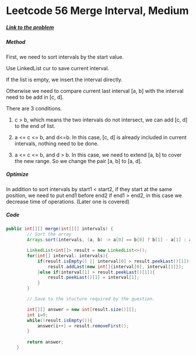 # Leetcode 56 Merge Interval, Medium

##### [Link to the problem](https://leetcode.com/problems/merge-intervals)

#####

##### Method

First, we need to sort intervals by the start value.

Use LinkedList cur to save current interval.

If the list is empty, we insert the interval directly.

Otherwise we need to compare current last interval [a, b] with the interval need to be add in [c, d].

There are 3 conditions.

1. c > b, which means the two intervals do not intersect, we can add [c, d] to the end of list.

2.  a <= c <= b, and d<=b. In this case, [c, d] is already included in current intervals, nothing need to be done.

3. a <= c <= b, and d > b. In this case, we need to extend [a, b] to cover the new range. So we change the pair [a, b] to [a, d].



##### Optimize

In addition to sort intervals by start1 < start2, if they start at the same position, we need to put end1 before end2 if end1 > end2, in this case we decrease time of operations. (Later one is covered)



##### Code

```java
public int[][] merge(int[][] intervals) {
        // Sort the array
        Arrays.sort(intervals, (a, b) -> a[0] == b[0] ? b[1] - a[1] : a[0] - b[0]);

        LinkedList<int[]> result = new LinkedList<>();
        for(int[] interval: intervals){
            if(result.isEmpty() || interval[0] > result.peekLast()[1]){
                result.addLast(new int[]{interval[0], interval[1]});
            }else if(interval[1] > result.peekLast()[1]){
                result.peekLast()[1] = interval[1];
            }
        }

        // Save to the stucture required by the question.

        int[][] answer = new int[result.size()][];
        int i=0;
        while(!result.isEmpty()){
            answer[i++] = result.removeFirst();
        }
            
        return answer;
    }
```



